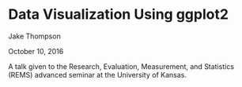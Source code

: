 Data Visualization Using ggplot2
================
Jake Thompson

October 10, 2016

A talk given to the Research, Evaluation, Measurement, and Statistics (REMS)
advanced seminar at the University of Kansas.